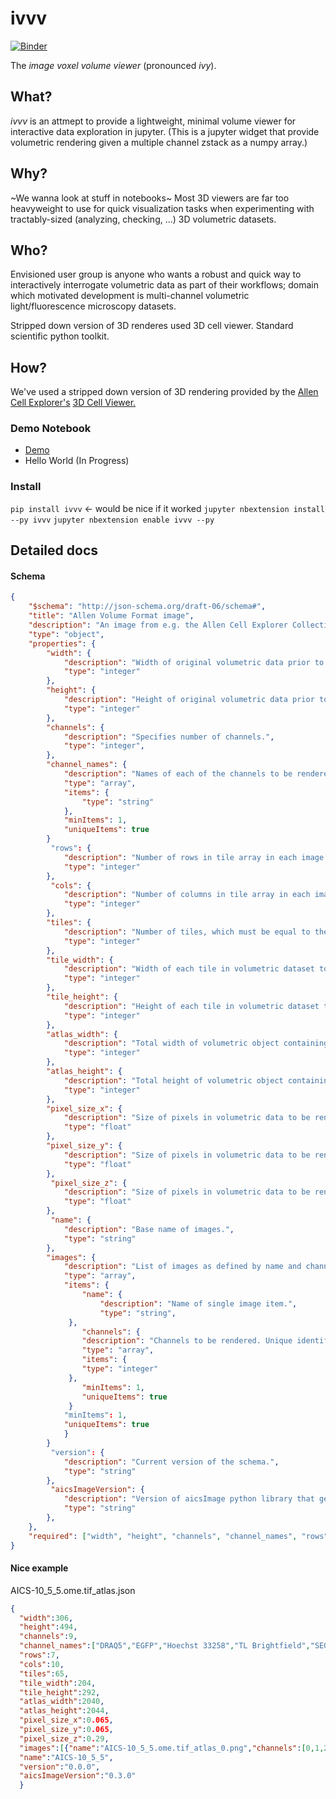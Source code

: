 # ivvv
[![Binder](https://mybinder.org/badge.svg)](https://mybinder.org/v2/gh/kmader/ivvv/patch-2)

The *image voxel volume viewer* (pronounced _ivy_).  

## What?
*ivvv* is an attmept to provide a lightweight, minimal volume viewer for interactive data exploration in jupyter.
(This is a jupyter widget that provide volumetric rendering given a multiple channel zstack as a numpy array.)

## Why?
~We wanna look at stuff in notebooks~
Most 3D viewers are far too heavyweight to use for quick visualization tasks when experimenting with tractably-sized (analyzing, checking, ...) 3D volumetric datasets. 

## Who?
Envisioned user group is anyone who wants a robust and quick way to interactively interrogate volumetric data as part of their workflows; domain which motivated development is multi-channel volumetric light/fluorescence microscopy datasets.

Stripped down version of 3D renderes used 3D cell viewer.
Standard scientific python toolkit.

## How?
We've used a stripped down version of 3D rendering provided by the [Allen Cell Explorer's](https://allencell.org) [3D Cell Viewer.](https://github.com/dmt-aics/volume-viewer)



### Demo Notebook

- [Demo](https://mybinder.org/v2/gh/kmader/ivvv/patch-2?filepath=examples%2Fdemo.ipynb)
- Hello World (In Progress)

### Install

`pip install ivvv` <- would be nice if it worked
`jupyter nbextension install --py ivvv`
`jupyter nbextension enable ivvv --py`


## Detailed docs

#### Schema
``` json
{
    "$schema": "http://json-schema.org/draft-06/schema#",
    "title": "Allen Volume Format image",
    "description": "An image from e.g. the Allen Cell Explorer Collection defined for render by 3D Cell Viewer (ACE)",
    "type": "object",
    "properties": {
        "width": {
            "description": "Width of original volumetric data prior to downsampling.",
            "type": "integer"
        },
        "height": {
            "description": "Height of original volumetric data prior to downsampling.",
            "type": "integer"
        },
        "channels": {
            "description": "Specifies number of channels.",
            "type": "integer",
        },
        "channel_names": {
            "description": "Names of each of the channels to be rendered, in order. Unique identifier expected.",
            "type": "array",
            "items": {
                "type": "string"
            },
            "minItems": 1,
            "uniqueItems": true
        }
         "rows": {
            "description": "Number of rows in tile array in each image.",
            "type": "integer"
        },
         "cols": {
            "description": "Number of columns in tile array in each image.",
            "type": "integer"
        },
        "tiles": {
            "description": "Number of tiles, which must be equal to the number of z-slices in original volumetric data.",
            "type": "integer"
        },
        "tile_width": {
            "description": "Width of each tile in volumetric dataset to be rendered, in pixels.",
            "type": "integer"
        },
        "tile_height": {
            "description": "Height of each tile in volumetric dataset to be rendered, in pixels.",
            "type": "integer"
        },
        "atlas_width": {
            "description": "Total width of volumetric object containing all the tiles, in pixels.",
            "type": "integer"
        },
        "atlas_height": {
            "description": "Total height of volumetric object containing all the tiles, in pixels.",
            "type": "integer"
        },
        "pixel_size_x": {
            "description": "Size of pixels in volumetric data to be rendered, in x-dimension, unitless.",
            "type": "float"
        },
        "pixel_size_y": {
            "description": "Size of pixels in volumetric data to be rendered, in y-dimension, unitless.",
            "type": "float"
        },
         "pixel_size_z": {
            "description": "Size of pixels in volumetric data to be rendered, in z-dimension, unitless.",
            "type": "float"
        },
         "name": {
            "description": "Base name of images.",
            "type": "string"
        },
        "images": {
            "description": "List of images as defined by name and channel array; should correspond to *name*.",
            "type": "array",
            "items": {             
                "name": {
                    "description": "Name of single image item.",
                    "type": "string",
             },
                "channels": {
                "description": "Channels to be rendered. Unique identifiers expected.",
                "type": "array",
                "items": {
                "type": "integer"
             },
                "minItems": 1,
                "uniqueItems": true
             }
            "minItems": 1,
            "uniqueItems": true
            }
        } 
         "version": {
            "description": "Current version of the schema.",
            "type": "string"
        },
         "aicsImageVersion": {
            "description": "Version of aicsImage python library that generated the employed texture map.",
            "type": "string"
        },
    },
    "required": ["width", "height", "channels", "channel_names", "rows", "cols", "tiles", "tile_width", "tile_height", "atlas_width", "atlas_height", "pixel_size_x", "pixel_size_y", "pixel_size_z", "name", "images", "version"]
}
``` 
#### Nice example

AICS-10_5_5.ome.tif_atlas.json
``` json
{
  "width":306,
  "height":494,
  "channels":9,
  "channel_names":["DRAQ5","EGFP","Hoechst 33258","TL Brightfield","SEG_STRUCT","SEG_Memb","SEG_DNA","CON_Memb","CON_DNA"],
  "rows":7,
  "cols":10,
  "tiles":65,
  "tile_width":204,
  "tile_height":292,
  "atlas_width":2040,
  "atlas_height":2044,
  "pixel_size_x":0.065,
  "pixel_size_y":0.065,
  "pixel_size_z":0.29,
  "images":[{"name":"AICS-10_5_5.ome.tif_atlas_0.png","channels":[0,1,2]},{"name":"AICS-10_5_5.ome.tif_atlas_1.png","channels":[3,4,5]},{"name":"AICS-10_5_5.ome.tif_atlas_2.png","channels":[6,7,8]}],
  "name":"AICS-10_5_5",
  "version":"0.0.0",
  "aicsImageVersion":"0.3.0"
  }
  ```
